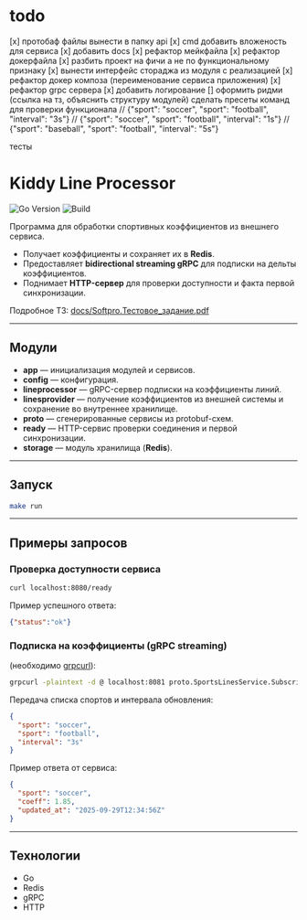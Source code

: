 # todo

[x] протобаф файлы вынести в папку api
[x] cmd добавить вложеность для сервиса
[x] добавить docs
[x] рефактор мейкфайла
[x] рефактор докерфайла
[x] разбить проект на фичи а не по функциональному признаку
[x] вынести интерфейс стораджа из модуля с реализацией
[x] рефактор докер композа (переименование сервиса приложения)
[x] рефактор grpc сервера 
[x] добавить логирование
[] оформить ридми (ссылка на тз, объяснить структуру модулей)
сделать пресеты команд для проверки функционала
// {"sport": "soccer", "sport": "football", "interval": "3s"}
// {"sport": "soccer", "sport": "football", "interval": "1s"}
// {"sport": "baseball", "sport": "football", "interval": "5s"}

тесты

# Kiddy Line Processor

![Go Version](https://img.shields.io/badge/Go-1.23.1-blue)
![Build](https://img.shields.io/badge/build-passing-brightgreen)

Программа для обработки спортивных коэффициентов из внешнего сервиса.

- Получает коэффициенты и сохраняет их в **Redis**.
- Предоставляет **bidirectional streaming gRPC** для подписки на дельты коэффициентов.
- Поднимает **HTTP-сервер** для проверки доступности и факта первой синхронизации.

Подробное ТЗ: [docs/Softpro.Тестовое_задание.pdf](https://github.com/borissimkin/kiddy-line-processor/blob/refactor/docs/Softpro.%D0%A2%D0%B5%D1%81%D1%82%D0%BE%D0%B2%D0%BE%D0%B5_%D0%B7%D0%B0%D0%B4%D0%B0%D0%BD%D0%B8%D0%B5.pdf)

---

## Модули

- **app** — инициализация модулей и сервисов.
- **config** — конфигурация.
- **lineprocessor** — gRPC-сервер подписки на коэффициенты линий.
- **linesprovider** — получение коэффициентов из внешней системы и сохранение во внутреннее хранилище.
- **proto** — сгенерированные сервисы из protobuf-схем.
- **ready** — HTTP-сервис проверки соединения и первой синхронизации.
- **storage** — модуль хранилища (**Redis**).

---

## Запуск

```bash
make run
```

---

## Примеры запросов

### Проверка доступности сервиса
```bash
curl localhost:8080/ready
```
Пример успешного ответа:
```json
{"status":"ok"}
```

### Подписка на коэффициенты (gRPC streaming)
(необходимо [grpcurl](https://github.com/fullstorydev/grpcurl)):

```bash
grpcurl -plaintext -d @ localhost:8081 proto.SportsLinesService.SubscribeOnSportsLines
```

Передача списка спортов и интервала обновления:
```json
{
  "sport": "soccer",
  "sport": "football",
  "interval": "3s"
}
```

Пример ответа от сервиса:
```json
{
  "sport": "soccer",
  "coeff": 1.85,
  "updated_at": "2025-09-29T12:34:56Z"
}
```

---

## Технологии
- Go
- Redis
- gRPC
- HTTP


